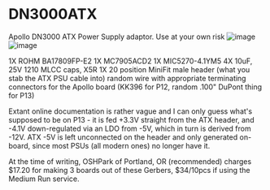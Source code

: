 # DN3000ATX
Apollo DN3000 ATX Power Supply adaptor. Use at your own risk
![image](https://user-images.githubusercontent.com/24400566/161471010-ecb330ee-9b76-4635-b812-2b97119ffbe3.png)
![image](https://user-images.githubusercontent.com/24400566/161471025-c6857aa9-3000-424d-b61b-e27cf80d2e00.png)


1X ROHM BA17809FP-E2
1X MC7905ACD2
1X MIC5270-4.1YM5
4X 10uF, 25V 1210 MLCC caps, X5R
1X 20 position MiniFit male header (what you stab the ATX PSU cable into)
random wire with appropriate terminating connectors for the Apollo board (KK396 for P12, random .100" DuPont thing for P13)

Extant online documentation is rather vague and I can only guess what's supposed to be on P13 - it is fed +3.3V straight from the ATX header, and -4.1V down-regulated via an LDO from -5V, which in turn is derived from -12V. ATX -5V is left unconnected on the header and only generated on-board, since most PSUs (all modern ones) no longer have it.

At the time of writing, OSHPark of Portland, OR (recommended) charges $17.20 for making 3 boards out of these Gerbers, $34/10pcs if using the Medium Run service.
